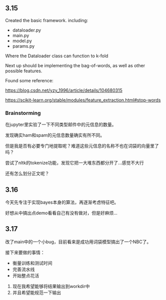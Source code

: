 ## 3.15
Created the basic framework. including:
- dataloader.py
- main.py
- model.py
- params.py

Where the Dataloader class can function to k-fold

Next up should be implementing the bag-of-words, as well as other possible features.

Found some reference:

https://blog.csdn.net/yzy_1996/article/details/104680315

https://scikit-learn.org/stable/modules/feature_extraction.html#stop-words

### Brainstorming

在jupyter里实验了一下不同类型邮件中的元信息的数量。

发现确实ham和spam的元信息数量确实有所不同。

但是我是否有必要专门地提取呢？难道这些元信息的名称不也在词袋的向量里了吗？

尝试了nltk的tokenize功能，发现它把一大堆东西都分开了...感觉不大行

还有怎么划分正文呢？

## 3.16

今天先专注于实现bayes本身的算法，再逐渐考虑特征吧。

好想从中搞出点demo看看自己有没有做对，但是好麻烦...

## 3.17
改了main中的一个小bug，目前看来是成功用词袋模型搞出了一个NBC了。

接下来要做的事情：
- 衡量训练和测试时间
- 完善流水线
- 开始整点花活

1. 现在我希望能够将结果输出到workdir中
2. 并且希望能规范一下输出